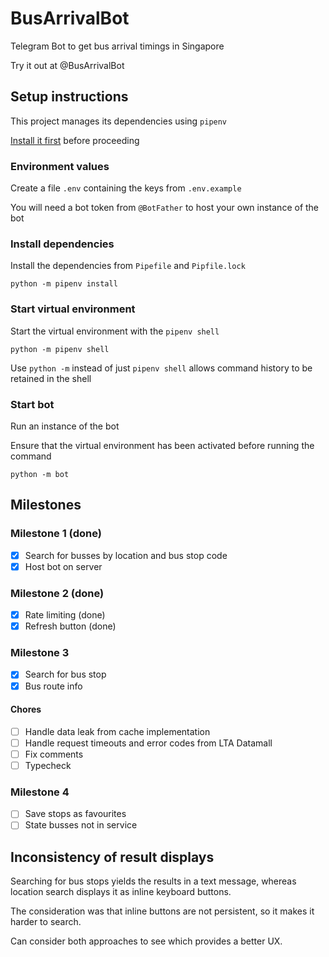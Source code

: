 # BusArrivalBot

Telegram Bot to get bus arrival timings in Singapore

Try it out at @BusArrivalBot

## Setup instructions

This project manages its dependencies using `pipenv`

[Install it first](https://pipenv.pypa.io/en/latest/index.html#install-pipenv-today) before proceeding

### Environment values

Create a file `.env` containing the keys from `.env.example`

You will need a bot token from `@BotFather` to host your own instance of the bot

### Install dependencies

Install the dependencies from `Pipefile` and `Pipfile.lock`

```shell
python -m pipenv install
```

### Start virtual environment

Start the virtual environment with the `pipenv shell`

```shell
python -m pipenv shell
```

Use `python -m` instead of just `pipenv shell` allows command history to be retained in the shell

### Start bot

Run an instance of the bot

Ensure that the virtual environment has been activated before running the command

```shell
python -m bot
```

## Milestones

### Milestone 1 (done)

- [x] Search for busses by location and bus stop code
- [x] Host bot on server

### Milestone 2 (done)

- [x] Rate limiting (done)
- [x] Refresh button (done)

### Milestone 3

- [x] Search for bus stop
- [x] Bus route info

#### Chores

- [ ] Handle data leak from cache implementation
- [ ] Handle request timeouts and error codes from LTA Datamall
- [ ] Fix comments
- [ ] Typecheck

### Milestone 4

- [ ] Save stops as favourites
- [ ] State busses not in service

## Inconsistency of result displays

Searching for bus stops yields the results in a text message, whereas location search displays it as inline keyboard buttons.

The consideration was that inline buttons are not persistent, so it makes it harder to search.

Can consider both approaches to see which provides a better UX.
